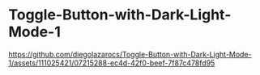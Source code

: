 # Toggle-Button-with-Dark-Light-Mode-1


https://github.com/diegolazarocs/Toggle-Button-with-Dark-Light-Mode-1/assets/111025421/07215288-ec4d-42f0-beef-7f87c478fd95

